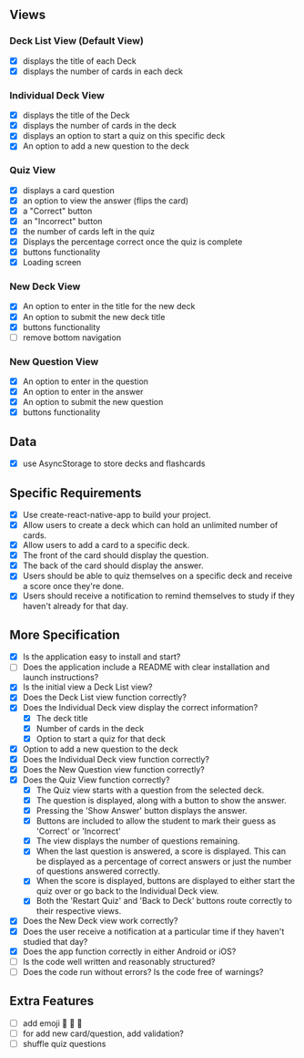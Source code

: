 ## Views

### Deck List View (Default View)

- [x] displays the title of each Deck
- [x] displays the number of cards in each deck

### Individual Deck View

- [x] displays the title of the Deck
- [x] displays the number of cards in the deck
- [x] displays an option to start a quiz on this specific deck
- [x] An option to add a new question to the deck

### Quiz View

- [x] displays a card question
- [x] an option to view the answer (flips the card)
- [x] a "Correct" button
- [x] an "Incorrect" button
- [x] the number of cards left in the quiz
- [x] Displays the percentage correct once the quiz is complete
- [x] buttons functionality
- [x] Loading screen

### New Deck View

- [x] An option to enter in the title for the new deck
- [x] An option to submit the new deck title
- [x] buttons functionality
- [ ] remove bottom navigation

### New Question View

- [x] An option to enter in the question
- [x] An option to enter in the answer
- [x] An option to submit the new question
- [x] buttons functionality

## Data

- [x] use AsyncStorage to store decks and flashcards

## Specific Requirements

- [x] Use create-react-native-app to build your project.
- [x] Allow users to create a deck which can hold an unlimited number of cards.
- [x] Allow users to add a card to a specific deck.
- [x] The front of the card should display the question.
- [x] The back of the card should display the answer.
- [x] Users should be able to quiz themselves on a specific deck and receive a score once they're done.
- [x] Users should receive a notification to remind themselves to study if they haven't already for that day.

## More Specification

- [x] Is the application easy to install and start?
- [ ] Does the application include a README with clear installation and launch instructions?
- [x] Is the initial view a Deck List view?
- [x] Does the Deck List view function correctly?
- [x] Does the Individual Deck view display the correct information?
  - [x] The deck title
  - [x] Number of cards in the deck
  - [x] Option to start a quiz for that deck
- [x] Option to add a new question to the deck
- [x] Does the Individual Deck view function correctly?
- [x] Does the New Question view function correctly?
- [x] Does the Quiz View function correctly?
  - [x] The Quiz view starts with a question from the selected deck.
  - [x] The question is displayed, along with a button to show the answer.
  - [x] Pressing the 'Show Answer' button displays the answer.
  - [x] Buttons are included to allow the student to mark their guess as 'Correct' or 'Incorrect'
  - [x] The view displays the number of questions remaining.
  - [x] When the last question is answered, a score is displayed. This can be displayed as a percentage of correct answers or just the number of questions answered correctly.
  - [x] When the score is displayed, buttons are displayed to either start the quiz over or go back to the Individual Deck view.
  - [x] Both the 'Restart Quiz' and 'Back to Deck' buttons route correctly to their respective views.
- [x] Does the New Deck view work correctly?
- [x] Does the user receive a notification at a particular time if they haven't studied that day?
- [x] Does the app function correctly in either Android or iOS?
- [ ] Is the code well written and reasonably structured?
- [ ] Does the code run without errors? Is the code free of warnings?

## Extra Features

- [ ] add emoji 🤩 🤩 🤩
- [ ] for add new card/question, add validation?
- [ ] shuffle quiz questions
